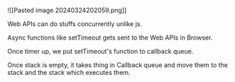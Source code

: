 ![[Pasted image 20240324202059.png]]

Web APIs can do stuffs concurrently unlike js.

Async functions like setTimeout gets sent to the Web APIs in Browser.

Once timer up, we put setTimeout's function to callback queue.

Once stack is empty, it takes thing in Callback queue and move them to the stack and the stack which executes them.